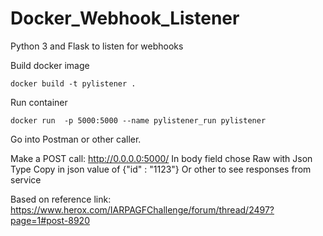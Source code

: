 # Docker_Webhook_Listener
Python 3 and Flask to listen for webhooks

Build docker image
```
docker build -t pylistener .
```
Run container
```
docker run  -p 5000:5000 --name pylistener_run pylistener
```

Go into Postman or other caller.

Make a POST call: http://0.0.0.0:5000/ 
In body field chose Raw with Json Type
Copy in json value of {"id" : "1123"}
Or other to see responses from service


Based on reference link:
https://www.herox.com/IARPAGFChallenge/forum/thread/2497?page=1#post-8920
